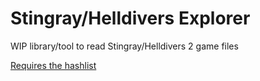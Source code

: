 # Stingray/Helldivers Explorer

WIP library/tool to read Stingray/Helldivers 2 game files

[Requires the hashlist](https://github.com/HW12Dev/Helldivers2-Hashlist)